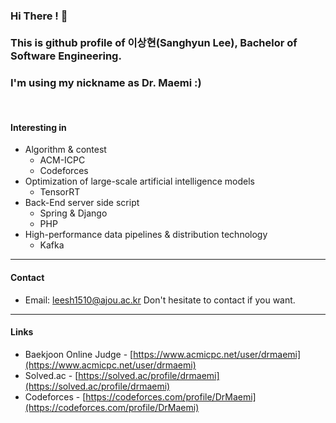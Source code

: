 ### Hi There ! 👋<br><br>This is github profile of 이상현(Sanghyun Lee), Bachelor of Software Engineering.
### I'm using my nickname as Dr. Maemi :)
<br>

#### Interesting in
- Algorithm & contest
    - ACM-ICPC
    - Codeforces
- Optimization of large-scale artificial intelligence models
    - TensorRT
- Back-End server side script
    - Spring & Django
    - PHP
- High-performance data pipelines & distribution technology
    - Kafka
---

#### Contact
- Email: leesh1510@ajou.ac.kr
Don't hesitate to contact if you want.
---

#### Links
- Baekjoon Online Judge - [https://www.acmicpc.net/user/drmaemi](https://www.acmicpc.net/user/drmaemi)
- Solved.ac - [https://solved.ac/profile/drmaemi](https://solved.ac/profile/drmaemi)
- Codeforces - [https://codeforces.com/profile/DrMaemi](https://codeforces.com/profile/DrMaemi)

<!--
**DrMaemi/DrMaemi** is a ✨ _special_ ✨ repository because its `README.md` (this file) appears on your GitHub profile.

Here are some ideas to get you started:

- 🔭 I’m currently working on ...
- 🌱 I’m currently learning ...
- 👯 I’m looking to collaborate on ...
- 🤔 I’m looking for help with ...
- 💬 Ask me about ...
- 📫 How to reach me: ...
- 😄 Pronouns: ...
- ⚡ Fun fact: ...
-->
